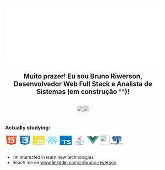 <div align="center">
  <img src="header.svg">
  <h2>Muito prazer! Eu sou Bruno Riwerson, Desenvolvedor Web Full Stack e Analista de Sistemas (em construção ^^)!</h2>
</div><br>

<div align="center">
  <a href="https://github.com/vanriwerson">
  <img height="180em" src="https://github-readme-stats.vercel.app/api?username=vanriwerson&show_icons=true&theme=merko&include_all_commits=true&count_private=true"/>
  <img height="180em" src="https://github-readme-stats.vercel.app/api/top-langs/?username=vanriwerson&layout=compact&langs_count=7&theme=merko"/>
  </a>
</div>
  
<div style="display: inline_block"><br>
  <h3>Actually studying:</h3>
  <img align="center" height="30" width="40" src="https://raw.githubusercontent.com/devicons/devicon/master/icons/html5/html5-original.svg">
  <img align="center" height="30" width="40" src="https://raw.githubusercontent.com/devicons/devicon/master/icons/css3/css3-original.svg">
  <img align="center" height="30" width="40" src="https://raw.githubusercontent.com/devicons/devicon/master/icons/javascript/javascript-plain.svg">
  <img align="center" height="30" width="40" src="https://raw.githubusercontent.com/devicons/devicon/master/icons/react/react-original.svg">
  <img align="center" height="30" width="40" src="https://raw.githubusercontent.com/devicons/devicon/master/icons/typescript/typescript-original.svg">
  <img align="center" height="30" width="40" src="https://raw.githubusercontent.com/devicons/devicon/master/icons/java/java-original.svg">
  <img align="center" height="30" width="40" src="https://raw.githubusercontent.com/devicons/devicon/master/icons/vuejs/vuejs-original.svg">
  <img align="center" height="30" width="30" src="https://www.vectorlogo.zone/logos/springio/springio-icon.svg">
  <img align="center" height="30" width="40" src="https://raw.githubusercontent.com/devicons/devicon/master/icons/postgresql/postgresql-original-wordmark.svg">
</div><br>

- I’m interested in learn new technologies
- Reach me on www.linkedin.com/in/bruno-riwerson

<!---
vanriwerson/vanriwerson is a ✨ special ✨ repository because its `README.md` (this file) appears on your GitHub profile.
You can click the Preview link to take a look at your changes.
--->
